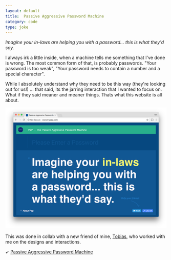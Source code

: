 ```yaml
---
layout: default
title:  Passive Aggressive Password Machine
category: code
type: joke
---
```


*Imagine your in-laws are helping you with a password... this is what they'd say.*

I always irk a little inside, when a machine tells me something that I've done is wrong. The most common form of that, is probably passwords. "Your password is too weak", "Your password needs to contain a number and a special character".

While I absolutely understand why they need to be this way (they're looking out for us!) ... that said, its the jarring interaction that I wanted to focus on. What if they said meaner and meaner things. Thats what this website is all about.

![The passive aggressive password machine](./images/passive-aggressive-passwords-1.png)

This was done in collab with a new friend of mine, [Tobias](http://www.vanschneider.com/), who worked with me on the designs and interactions.

➶ [Passive Aggressive Password Machine](http://trypap.com)